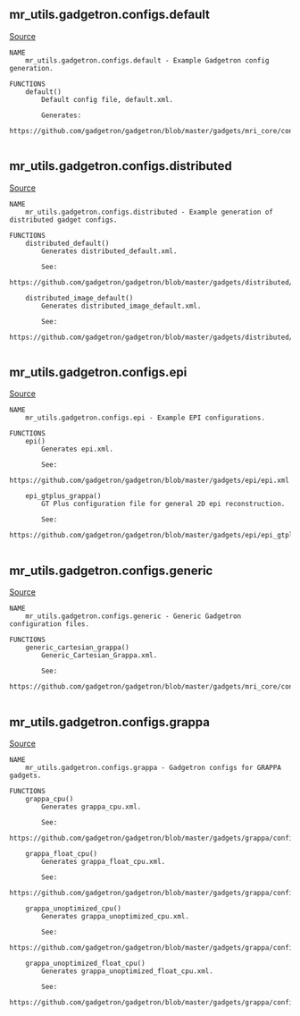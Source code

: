 
## mr_utils.gadgetron.configs.default

[Source](https://github.com/mckib2/mr_utils/blob/master/mr_utils/gadgetron/configs/default.py)

```
NAME
    mr_utils.gadgetron.configs.default - Example Gadgetron config generation.

FUNCTIONS
    default()
        Default config file, default.xml.
        
        Generates:
            https://github.com/gadgetron/gadgetron/blob/master/gadgets/mri_core/config/default.xml


```


## mr_utils.gadgetron.configs.distributed

[Source](https://github.com/mckib2/mr_utils/blob/master/mr_utils/gadgetron/configs/distributed.py)

```
NAME
    mr_utils.gadgetron.configs.distributed - Example generation of distributed gadget configs.

FUNCTIONS
    distributed_default()
        Generates distributed_default.xml.
        
        See:
            https://github.com/gadgetron/gadgetron/blob/master/gadgets/distributed/config/distributed_default.xml
    
    distributed_image_default()
        Generates distributed_image_default.xml.
        
        See:
            https://github.com/gadgetron/gadgetron/blob/master/gadgets/distributed/config/distributed_image_default.xml


```


## mr_utils.gadgetron.configs.epi

[Source](https://github.com/mckib2/mr_utils/blob/master/mr_utils/gadgetron/configs/epi.py)

```
NAME
    mr_utils.gadgetron.configs.epi - Example EPI configurations.

FUNCTIONS
    epi()
        Generates epi.xml.
        
        See:
            https://github.com/gadgetron/gadgetron/blob/master/gadgets/epi/epi.xml
    
    epi_gtplus_grappa()
        GT Plus configuration file for general 2D epi reconstruction.
        
        See:
            https://github.com/gadgetron/gadgetron/blob/master/gadgets/epi/epi_gtplus_grappa.xml


```


## mr_utils.gadgetron.configs.generic

[Source](https://github.com/mckib2/mr_utils/blob/master/mr_utils/gadgetron/configs/generic.py)

```
NAME
    mr_utils.gadgetron.configs.generic - Generic Gadgetron configuration files.

FUNCTIONS
    generic_cartesian_grappa()
        Generic_Cartesian_Grappa.xml.
        
        See:
            https://github.com/gadgetron/gadgetron/blob/master/gadgets/mri_core/config/Generic_Cartesian_Grappa.xml


```


## mr_utils.gadgetron.configs.grappa

[Source](https://github.com/mckib2/mr_utils/blob/master/mr_utils/gadgetron/configs/grappa.py)

```
NAME
    mr_utils.gadgetron.configs.grappa - Gadgetron configs for GRAPPA gadgets.

FUNCTIONS
    grappa_cpu()
        Generates grappa_cpu.xml.
        
        See:
            https://github.com/gadgetron/gadgetron/blob/master/gadgets/grappa/config/grappa_cpu.xml
    
    grappa_float_cpu()
        Generates grappa_float_cpu.xml.
        
        See:
            https://github.com/gadgetron/gadgetron/blob/master/gadgets/grappa/config/grappa_float_cpu.xml
    
    grappa_unoptimized_cpu()
        Generates grappa_unoptimized_cpu.xml.
        
        See:
            https://github.com/gadgetron/gadgetron/blob/master/gadgets/grappa/config/grappa_unoptimized.xml
    
    grappa_unoptimized_float_cpu()
        Generates grappa_unoptimized_float_cpu.xml.
        
        See:
            https://github.com/gadgetron/gadgetron/blob/master/gadgets/grappa/config/grappa_unoptimized_float.xml


```

